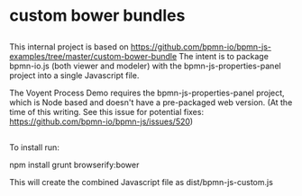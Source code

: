 # custom bower bundles

##
This internal project is based on https://github.com/bpmn-io/bpmn-js-examples/tree/master/custom-bower-bundle
The intent is to package bpmn-io.js (both viewer and modeler) with the bpmn-js-properties-panel project into a single Javascript file.

The Voyent Process Demo requires the bpmn-js-properties-panel project, which is Node based and doesn't have a pre-packaged web version.
(At the time of this writing. See this issue for potential fixes: https://github.com/bpmn-io/bpmn-js/issues/520)

##
To install run:

npm install
grunt browserify:bower

This will create the combined Javascript file as dist/bpmn-js-custom.js
